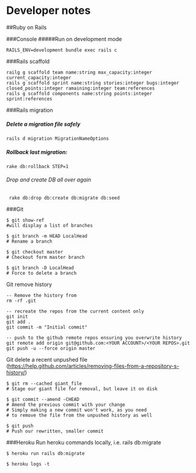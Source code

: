 # Developer notes

##Ruby on Rails

###Console
#####Run on development mode
```
RAILS_ENV=development bundle exec rails c
```
###Rails scaffold
```
railg g scaffold team name:string max_capacity:integer current_capacity:integer 
rails g scaffold sprint name:string stories:integer bugs:integer closed_points:integer ramaining:integer team:references
rails g scaffold components name:string points:integer sprint:references
```

###Rails migration
##### Delete a migration file safely
```
rails d migration MigrationNameOptions
```

##### Rollback last migration:
```
rake db:rollback STEP=1
```
###### Drop and create DB all over again
````
 rake db:drop db:create db:migrate db:seed
````

###Git
```
$ git show-ref 
#will display a list of branches

$ git branch -m HEAD LocalHead 
# Rename a branch

$ git checkout master
# Checkout form master branch

$ git branch -D LocalHead 
# Force to delete a branch
```
Git remove history 
````
-- Remove the history from 
rm -rf .git

-- recreate the repos from the current content only
git init
git add .
git commit -m "Initial commit"

-- push to the github remote repos ensuring you overwrite history
git remote add origin git@github.com:<YOUR ACCOUNT>/<YOUR REPOS>.git
git push -u --force origin master
````

Git delete a recent unpushed file (https://help.github.com/articles/removing-files-from-a-repository-s-history/)
````
$ git rm --cached giant_file
# Stage our giant file for removal, but leave it on disk

$ git commit --amend -CHEAD
# Amend the previous commit with your change
# Simply making a new commit won't work, as you need
# to remove the file from the unpushed history as well

$ git push
# Push our rewritten, smaller commit
````
###Heroku
Run heroku commands locally, i.e. rails db:migrate
```
$ heroku run rails db:migrate
```
```
$ heroku logs -t
```
